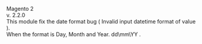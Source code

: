 Magento 2<br />
v. 2.2.0<br />
This module fix the date format bug ( Invalid input datetime format of value ).<br />
When the format is Day, Month and Year. dd\mm\YY .
